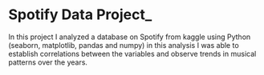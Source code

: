 # Spotify Data Project_
 In this project I analyzed a database on Spotify from kaggle using Python (seaborn, matplotlib, pandas and numpy) in this analysis I was able to establish correlations between the variables and observe trends in musical patterns over the years.
